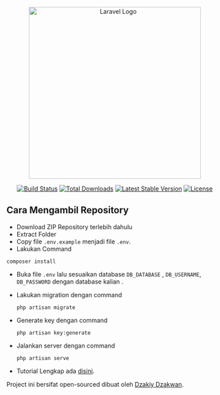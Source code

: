 <p align="center"><a href="https://laravel.com" target="_blank"><img src="https://raw.githubusercontent.com/laravel/art/master/logo-lockup/5%20SVG/2%20CMYK/1%20Full%20Color/laravel-logolockup-cmyk-red.svg" width="400" alt="Laravel Logo"></a></p>

<p align="center">
<a href="https://github.com/laravel/framework/actions"><img src="https://github.com/laravel/framework/workflows/tests/badge.svg" alt="Build Status"></a>
<a href="https://packagist.org/packages/laravel/framework"><img src="https://img.shields.io/packagist/dt/laravel/framework" alt="Total Downloads"></a>
<a href="https://packagist.org/packages/laravel/framework"><img src="https://img.shields.io/packagist/v/laravel/framework" alt="Latest Stable Version"></a>
<a href="https://packagist.org/packages/laravel/framework"><img src="https://img.shields.io/packagist/l/laravel/framework" alt="License"></a>
</p>

## Cara Mengambil Repository

-   Download ZIP Repository terlebih dahulu
-   Extract Folder
-   Copy file `.env.example` menjadi file `.env`.
-   Lakukan Command

```
composer install
```

-   Buka file `.env` lalu sesuaikan database `DB_DATABASE` , `DB_USERNAME`, `DB_PASSWORD` dengan database kalian .
-   Lakukan migration dengan command

    ```
    php artisan migrate
    ```

-   Generate key dengan command

    ```
    php artisan key:generate
    ```

-   Jalankan server dengan command

    ```
    php artisan serve
    ```

-   Tutorial Lengkap ada [disini](https://stackoverflow.com/questions/38602321/cloning-laravel-project-from-github).

Project ini bersifat open-sourced dibuat oleh [Dzakiy Dzakwan](https://github.com/DzakiyDzakwan).
